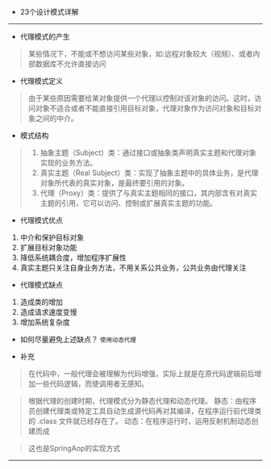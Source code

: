 - 23个设计模式详解
----
- 代理模式的产生
> 某些情况下，不能或不想访问某些对象，如:远程对象较大（视频）、或者内部数据库不允许直接访问
- 代理模式定义
> 由于某些原因需要给某对象提供一个代理以控制对该对象的访问。这时，访问对象不适合或者不能直接引用目标对象，代理对象作为访问对象和目标对象之间的中介。
- 模式结构
> 1. 抽象主题（Subject）类：通过接口或抽象类声明真实主题和代理对象实现的业务方法。
> 2. 真实主题（Real Subject）类：实现了抽象主题中的具体业务，是代理对象所代表的真实对象，是最终要引用的对象。
> 3. 代理（Proxy）类：提供了与真实主题相同的接口，其内部含有对真实主题的引用，它可以访问、控制或扩展真实主题的功能。
>
- 代理模式优点
1. 中介和保护目标对象
2. 扩展目标对象功能
3. 降低系统耦合度，增加程序扩展性
4. 真实主题只关注自身业务方法，不用关系公共业务，公共业务由代理关注

- 代理模式缺点
1. 造成类的增加
2. 造成请求速度变慢
3. 增加系统复杂度
- 如何尽量避免上述缺点？
```使用动态代理```

- 补充 
> 在代码中，一般代理会被理解为代码增强，实际上就是在原代码逻辑前后增加一些代码逻辑，而使调用者无感知。
  
>根据代理的创建时期，代理模式分为静态代理和动态代理。
  静态：由程序员创建代理类或特定工具自动生成源代码再对其编译，在程序运行前代理类的 .class 文件就已经存在了。
  动态：在程序运行时，运用反射机制动态创建而成

> 这也是SpringAop的实现方式
----
